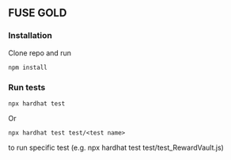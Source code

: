 ## FUSE GOLD

### Installation
Clone repo and run 
```
npm install
```

### Run tests
```
npx hardhat test
```

Or

```
npx hardhat test test/<test name>
```

to run specific test (e.g. npx hardhat test test/test_RewardVault.js)

